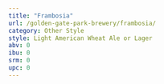 ```yaml
---
title: "Frambosia"
url: /golden-gate-park-brewery/frambosia/
category: Other Style
style: Light American Wheat Ale or Lager
abv: 0
ibu: 0
srm: 0
upc: 0
---
```


